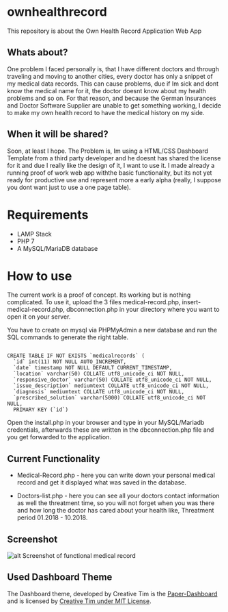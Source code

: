 # ownhealthrecord
This repository is about the Own Health Record Application Web App

## Whats about?
One problem I faced personally is, that I have different doctors and through traveling and moving to another cities, every doctor has only a snippet of my medical data records.
This can cause problems, due if Im sick and dont know the medical name for it, the doctor doesnt know about my health problems and so on.
For that reason, and because the German Insurances and Doctor Software Supplier are unable to get something working, I decide to make my own health record to have the medical history on my side.

## When it will be shared?
Soon, at least I hope.
The Problem is, Im using a HTML/CSS Dashboard Template from a third party developer and he doesnt has shared the license for it and due I really like the design of it, I want to use it. I made already a running proof of work web app withthe basic functionality, but its not yet ready for productive use and represent more a early alpha (really, I suppose you dont want just to use a one page table).

# Requirements
* LAMP Stack
* PHP 7
* A MySQL/MariaDB database

# How to use 
The current work is a proof of concept. Its working but is nothing complicated.
To use it, upload the 3 files medical-record.php, insert-medical-record.php, dbconnection.php in your directory where you want to open it on your server.

You have to create on mysql via PHPMyAdmin a new database and run the SQL commands to generate the right table.

```

CREATE TABLE IF NOT EXISTS `medicalrecords` (
  `id` int(11) NOT NULL AUTO_INCREMENT,
  `date` timestamp NOT NULL DEFAULT CURRENT_TIMESTAMP,
  `location` varchar(50) COLLATE utf8_unicode_ci NOT NULL,
  `responsive_doctor` varchar(50) COLLATE utf8_unicode_ci NOT NULL,
  `issue_description` mediumtext COLLATE utf8_unicode_ci NOT NULL,
  `diagnosis` mediumtext COLLATE utf8_unicode_ci NOT NULL,
  `prescribed_solution` varchar(5000) COLLATE utf8_unicode_ci NOT NULL,
  PRIMARY KEY (`id`)
```

Open the install.php in your browser and type in your MySQL/Mariadb credentials, 
afterwards these are written in the dbconnection.php file and you get forwarded to the application.

## Current Functionality
* Medical-Record.php - here you can write down your personal medical record and get it    displayed what was saved in the database.

* Doctors-list.php - here you can see all your doctors contact information as well the    threatment time, so you will not forget when you was there and how long the doctor has
  cared about your health like, Threatment period 01.2018 - 10.2018.


## Screenshot
![alt Screenshot of functional medical record](https://github.com/petrk94/ownhealthrecord/blob/master/ownhealthrecord_medrecord_dashboard.png)


## Used Dashboard Theme
The Dashboard theme, developed by Creative Tim is the <a href="https://github.com/creativetimofficial/paper-dashboard" target="_blank">Paper-Dashboard</a> and is licensed by <a href="https://www.creative-tim.com/license/" target="_blank">Creative Tim under MIT License</a>.
